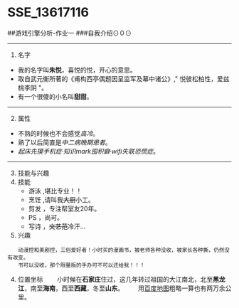 # SSE_13617116
##游戏引擎分析-作业一
###自我介绍⊙０⊙
***
1. 名字
  - 我的名字叫**朱悦**，喜悦的悦，开心的意思。
  - 取自武元衡所著的《甫构西亭偶题因呈监军及幕中诸公》," 悦彼松柏性，爱兹桃李阴 "。
  - 有一个很傻的小名叫**甜甜**。
***
2. 属性
  - 不熟的时候也不会感觉*高冷*。
  - 熟了以后简直是*中二病晚期患者*。
  - *起床先摸手机症*·*知识mark囤积癖*·*wifi失联恐慌症*。
***
3. 技能与兴趣
 3. 技能 
    + 游泳 ,堪比专业！！   
    + 烹饪 ,请叫我~~大厨~~小工。
    + 剪发 ，专注帮室友20年。
    + PS  ，尚可。
    + 写诗 ，~~文艺范~~冷汗... 
  3. 兴趣
  

    　　动漫控和美剧控，三俗爱好者！小时买的漫画书，被老师各种没收，被家长各种撕，仍然没有改变。
    　　书可以没收，那个限量版的手办可不可以还给我！！！
4. 位置坐标
　　小时候在**石家庄**住过，这几年转过祖国的大江南北，北至**黑龙江**，南至**海南**，西至**西藏**，冬至**山东**。
　　用[百度地图](http://map.baidu.com/)粗略一算也有两万余公里。
  
